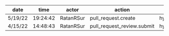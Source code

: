 | date    | time     | actor     | action                     | repo             | user      | data.team | data.new_repo_permission | data.old_repo_permission |
| ------- | -------- | --------- | -------------------------- | ---------------- | --------- | --------- | ------------------------ | ------------------------ |
| 5/19/22 | 19:24:42 | RatanRSur | pull_request.create        | hyperledger/besu | RatanRSur |           |                          |                          |
| 4/15/22 | 14:48:43 | RatanRSur | pull_request_review.submit | hyperledger/besu |           |           |                          |                          |
